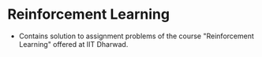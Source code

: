 # Reinforcement Learning 
* Contains solution to assignment problems of the course "Reinforcement Learning" offered at IIT Dharwad.
